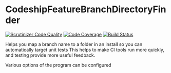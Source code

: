 # CodeshipFeatureBranchDirectoryFinder

[![Scrutinizer Code Quality](https://scrutinizer-ci.com/g/ibrows/px_cfbdf/badges/quality-score.png?b=master&s=622703e7a0606116ca2b90b55b2394be03ebe0a4)](https://scrutinizer-ci.com/g/ibrows/px_cfbdf/?branch=master)
[![Code Coverage](https://scrutinizer-ci.com/g/ibrows/px_cfbdf/badges/coverage.png?b=master&s=004bde2e46fb3af21a29ebf716983e5576b42a67)](https://scrutinizer-ci.com/g/ibrows/px_cfbdf/?branch=master)
[![Build Status](https://scrutinizer-ci.com/g/ibrows/px_cfbdf/badges/build.png?b=master&s=76e90b5000f3df1f55dea5934a31deb1e6bbeb29)](https://scrutinizer-ci.com/g/ibrows/px_cfbdf/build-status/master)

Helps you map a branch name to a folder in an install so you can automatically target unit tests
This helps to make CI tools run more quickly, and testing provide more useful feedback.

Various options of the program can be configured
